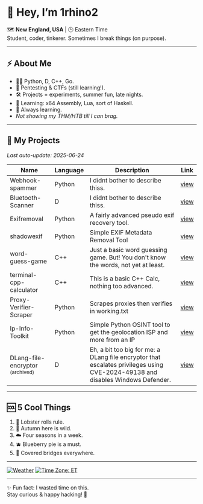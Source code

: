 # 👋 Hey, I’m 1rhino2

🗺️ **New England, USA** | 🕒 Eastern Time  
Student, coder, tinkerer. Sometimes I break things (on purpose).

---

## ⚡ About Me

- 🧑‍💻 Python, D, C++, Go.
- 🔐 Pentesting & CTFs (still learning!).
- 🛠️ Projects = experiments, summer fun, late nights.
- 🧩 Learning: x64 Assembly, Lua, sort of Haskell.
- 🌱 Always learning.
- *Not showing my THM/HTB till I can brag.*

---

## 🚀 My Projects

_Last auto-update: 2025-06-24_

| Name | Language | Description | Link |
|------|----------|-------------|------|
| Webhook-spammer | Python | I didnt bother to describe thiss. | [view](https://github.com/1rhino2/Webhook-spammer) |
| Bluetooth-Scanner | D | I didnt bother to describe thiss. | [view](https://github.com/1rhino2/Bluetooth-Scanner) |
| Exifremoval | Python | A fairly advanced pseudo exif recovery tool. | [view](https://github.com/1rhino2/Exifremoval) |
| shadowexif | Python | Simple EXIF Metadata Removal Tool | [view](https://github.com/1rhino2/shadowexif) |
| word-guess-game | C++ | Just a basic word guessing game. But! You don't know the words, not yet at least. | [view](https://github.com/1rhino2/word-guess-game) |
| terminal-cpp-calculator | C++ | This is a basic C++ Calc, nothing too advanced. | [view](https://github.com/1rhino2/terminal-cpp-calculator) |
| Proxy-Verifier-Scraper | Python | Scrapes proxies then verifies in working.txt | [view](https://github.com/1rhino2/Proxy-Verifier-Scraper) |
| Ip-Info-Toolkit | Python | Simple Python OSINT tool to get the geolocation ISP and more from an IP | [view](https://github.com/1rhino2/Ip-Info-Toolkit) |
| DLang-file-encryptor <br/><sub>(archived)</sub> | D | Eh, a bit too big for me: a DLang file encryptor that escalates privileges using CVE-2024-49138 and disables Windows Defender. | [view](https://github.com/1rhino2/DLang-file-encryptor) |

---

## 🆒 5 Cool Things

1. 🦞 Lobster rolls rule.
2. 🍁 Autumn here is wild.
3. ☁️ Four seasons in a week.
4. 🫐 Blueberry pie is a must.
5. 🌉 Covered bridges everywhere.

---

[![Weather](https://wttr.in/New+England_2F?format=3)](https://wttr.in/New+England)
[![Time Zone: ET](https://img.shields.io/badge/Time_ET-1976D2?style=for-the-badge&logo=clockify)](https://time.is/ET)

---

✨ Fun fact: I wasted time on this.  
Stay curious & happy hacking! 🚀
